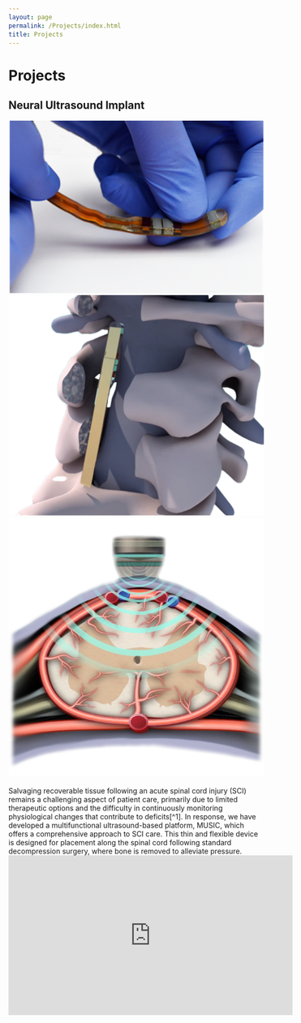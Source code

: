 ```yaml
---
layout: page
permalink: /Projects/index.html
title: Projects
---
```


# Projects

## Neural Ultrasound Implant
<div class="third">
<img src="/images/projs/device.png">
<img src="/images/projs/context.png">
<img src="/images/projs/spine.png">
</div>
<br>Salvaging recoverable tissue following an acute spinal cord injury (SCI) remains a challenging aspect of patient care, primarily due to limited therapeutic options and the difficulty in continuously monitoring physiological changes that contribute to deficits[^1]. In response, we have developed a multifunctional ultrasound-based platform, MUSIC, which offers a comprehensive approach to SCI care. This thin and flexible device is designed for placement along the spinal cord following standard decompression surgery, where bone is removed to alleviate pressure.
<iframe width="560" height="315" src="https://www.youtube.com/embed/X1YDXpdL1vA" frameborder="0" allowfullscreen></iframe>
</br>

[^1]: Lorach, Henri, et al. *Walking naturally after spinal cord injury using a brain–spine interface.* Nature 618.7963 (2023): 126-133.
